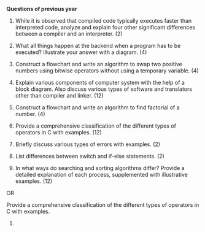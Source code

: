 **Questions of previous year**

1. While it is observed that compiled code typically executes faster than interpreted code, analyze and explain four other significant differences between a compiler and an interpreter. (2)

1. What all things happen at the backend when a program has to be executed? Illustrate your answer with a diagram. (4)

1. Construct a flowchart and write an algorithm to swap two positive numbers using bitwise operators without using a temporary variable. (4)

1. Explain various components of computer system with the help of a block diagram. Also discuss various types of software and translators other than compiler and linker. (12)

1. Construct a flowchart and write an algorithm to find factorial of a number. (4)

1. Provide a comprehensive classification of the different types of operators in C with examples. (12)

1. Briefly discuss various types of errors with examples. (2)

1.  List differences between switch and if-else statements. (2)

1.  In what ways do searching and sorting algorithms differ? Provide a detailed explanation of each process, supplemented with illustrative examples. (12)
   
OR 

Provide a comprehensive classification of the different types of operators in C with examples.

1. 

